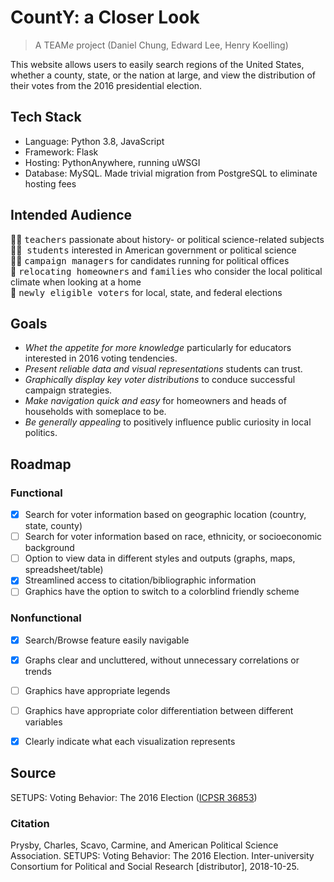 # CountY: a Closer Look
> A TEAM*e* project (Daniel Chung, Edward Lee, Henry Koelling)

This website allows users to easily search regions of the United States, whether a county, state, or the nation at large, and view the distribution of their votes from the 2016 presidential election.


## Tech Stack
* Language: Python 3.8, JavaScript
* Framework: Flask
* Hosting: PythonAnywhere, running uWSGI
* Database: MySQL. Made trivial migration from PostgreSQL to eliminate hosting fees


## Intended Audience
👩‍🏫 <kbd>teachers</kbd> passionate about history- or political science-related subjects  
👩‍🎓&nbsp; <kbd>students</kbd> interested in American government or political science  
👩‍💻 <kbd>campaign managers</kbd> for candidates running for political offices  
💑 <kbd>relocating homeowners</kbd> and <kbd>families</kbd> who consider the local political climate when looking at a home  
👶 <kbd>newly eligible voters</kbd> for local, state, and federal elections


## Goals
* *Whet the appetite for more knowledge* particularly for educators interested in 2016 voting tendencies.
* *Present reliable data and visual representations* students can trust.
* *Graphically display key voter distributions* to conduce successful campaign strategies.
* *Make navigation quick and easy* for homeowners and heads of households with someplace to be.
* *Be generally appealing* to positively influence public curiosity in local politics.


## Roadmap
### Functional
- [X] Search for voter information based on geographic location (country, state, county)
- [ ] Search for voter information based on race, ethnicity, or socioeconomic background
- [ ] Option to view data in different styles and outputs (graphs, maps, spreadsheet/table)
- [X] Streamlined access to citation/bibliographic information
- [ ] Graphics have the option to switch to a colorblind friendly scheme
### Nonfunctional
- [X] Search/Browse feature easily navigable
- [X] Graphs clear and uncluttered, without unnecessary correlations or trends
- [ ] Graphics have appropriate legends
- [ ] Graphics have appropriate color differentiation between different variables
- [X] Clearly indicate what each visualization represents


## Source
SETUPS: Voting Behavior: The 2016 Election ([ICPSR 36853](https://doi.org/10.3886/ICPSR36853.v2))
### Citation
Prysby, Charles, Scavo, Carmine, and American Political Science Association. SETUPS: Voting Behavior: The 2016 Election. Inter-university Consortium for Political and Social Research [distributor], 2018-10-25.
